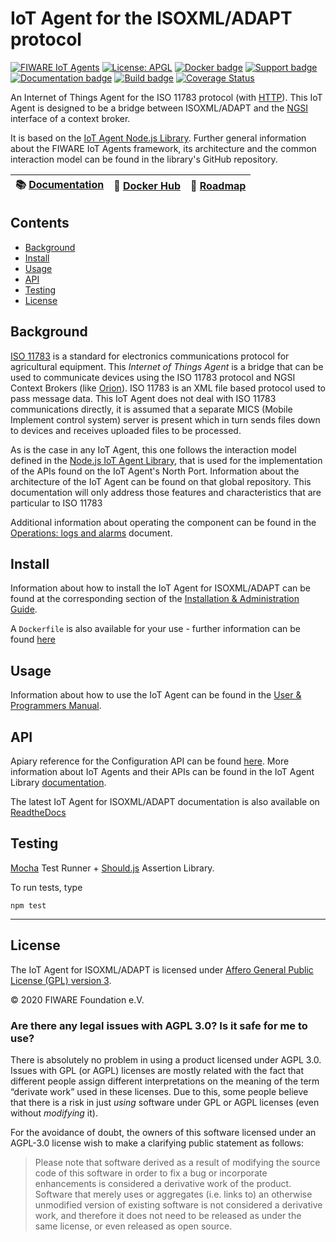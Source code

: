 # IoT Agent for the ISOXML/ADAPT protocol

[![FIWARE IoT Agents](https://nexus.lab.fiware.org/static/badges/chapters/iot-agents.svg)](https://www.fiware.org/developers/catalogue/)
[![License: APGL](https://img.shields.io/github/license/FIWARE/iotagent-isoxml.svg)](https://opensource.org/licenses/AGPL-3.0)
[![Docker badge](https://img.shields.io/docker/pulls/fiware/iotagent-isoxml.svg)](https://hub.docker.com/r/fiware/iotagent-isoxml/)
[![Support badge](https://img.shields.io/badge/tag-fiware+iot-orange.svg?logo=stackoverflow)](https://stackoverflow.com/questions/tagged/fiware+iot)
<br/>
[![Documentation badge](https://img.shields.io/readthedocs/fiware-iotagent-isoxml.svg)](https://fiware-iotagent-isoxml.readthedocs.io/en/latest/?badge=latest)
[![Build badge](https://img.shields.io/travis/FIWARE/iotagent-isoxml.svg)](https://travis-ci.org/FIWARE/iotagent-isoxml/)
[![Coverage Status](https://coveralls.io/repos/github/FIWARE/iotagent-isoxml/badge.svg?branch=master)](https://coveralls.io/github/FIWARE/iotagent-isoxml?branch=master)

An Internet of Things Agent for the ISO 11783 protocol (with [HTTP](https://www.w3.org/Protocols/)). This IoT Agent is
designed to be a bridge between ISOXML/ADAPT and the
[NGSI](https://swagger.lab.fiware.org/?url=https://raw.githubusercontent.com/FIWARE/specifications/master/OpenAPI/ngsiv2/ngsiv2-openapi.json)
interface of a context broker.

It is based on the [IoT Agent Node.js Library](https://github.com/telefonicaid/iotagent-node-lib). Further general
information about the FIWARE IoT Agents framework, its architecture and the common interaction model can be found in the
library's GitHub repository.

| :books: [Documentation](https://fiware-iotagent-isoxml.readthedocs.io) | :whale: [Docker Hub](https://hub.docker.com/r/fiware/iotagent-isoxml/) | :dart: [Roadmap](https://github.com/FIWARE/iotagent-isoxml/blob/master/docs/roadmap.md) |
| ---------------------------------------------------------------------- | ---------------------------------------------------------------------- | --------------------------------------------------------------------------------------- |


## Contents

-   [Background](#background)
-   [Install](#install)
-   [Usage](#usage)
-   [API](#api)
-   [Testing](#testing)
-   [License](#license)

## Background

[ISO 11783](https://www.iso.org/obp/ui/#iso:std:iso:11783:-10:ed-2:v1:en) is a standard for electronics communications
protocol for agricultural equipment. This _Internet of Things Agent_ is a bridge that can be used to communicate devices
using the ISO 11783 protocol and NGSI Context Brokers (like [Orion](https://github.com/telefonicaid/fiware-orion)). ISO
11783 is an XML file based protocol used to pass message data. This IoT Agent does not deal with ISO 11783
communications directly, it is assumed that a separate MICS (Mobile Implement control system) server is present which in
turn sends files down to devices and receives uploaded files to be processed.

As is the case in any IoT Agent, this one follows the interaction model defined in the
[Node.js IoT Agent Library](https://github.com/telefonicaid/iotagent-node-lib), that is used for the implementation of
the APIs found on the IoT Agent's North Port. Information about the architecture of the IoT Agent can be found on that
global repository. This documentation will only address those features and characteristics that are particular to ISO
11783

Additional information about operating the component can be found in the
[Operations: logs and alarms](docs/operations.md) document.

## Install

Information about how to install the IoT Agent for ISOXML/ADAPT can be found at the corresponding section of the
[Installation & Administration Guide](docs/installationguide.md).

A `Dockerfile` is also available for your use - further information can be found [here](docker/README.md)

## Usage

Information about how to use the IoT Agent can be found in the [User & Programmers Manual](docs/usermanual.md).

## API

Apiary reference for the Configuration API can be found
[here](https://telefonicaiotiotagents.docs.apiary.io/#reference/configuration-api). More information about IoT Agents
and their APIs can be found in the IoT Agent Library [documentation](https://iotagent-node-lib.readthedocs.io/).

The latest IoT Agent for ISOXML/ADAPT documentation is also available on
[ReadtheDocs](https://fiware-iotagent-isoxml.readthedocs.io/en/latest/)

## Testing

[Mocha](https://mochajs.org/) Test Runner + [Should.js](https://shouldjs.github.io/) Assertion Library.

To run tests, type

```console
npm test
```

---

## License

The IoT Agent for ISOXML/ADAPT is licensed under [Affero General Public License (GPL) version 3](./LICENSE).

© 2020 FIWARE Foundation e.V.

### Are there any legal issues with AGPL 3.0? Is it safe for me to use?

There is absolutely no problem in using a product licensed under AGPL 3.0. Issues with GPL (or AGPL) licenses are mostly
related with the fact that different people assign different interpretations on the meaning of the term “derivate work”
used in these licenses. Due to this, some people believe that there is a risk in just _using_ software under GPL or AGPL
licenses (even without _modifying_ it).

For the avoidance of doubt, the owners of this software licensed under an AGPL-3.0 license wish to make a clarifying
public statement as follows:

> Please note that software derived as a result of modifying the source code of this software in order to fix a bug or
> incorporate enhancements is considered a derivative work of the product. Software that merely uses or aggregates (i.e.
> links to) an otherwise unmodified version of existing software is not considered a derivative work, and therefore it
> does not need to be released as under the same license, or even released as open source.
